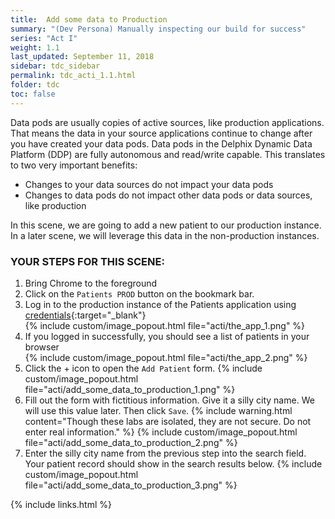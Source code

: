 ```yaml
---
title:  Add some data to Production
summary: "(Dev Persona) Manually inspecting our build for success"
series: "Act I"
weight: 1.1
last_updated: September 11, 2018
sidebar: tdc_sidebar
permalink: tdc_acti_1.1.html
folder: tdc
toc: false
---
```


Data pods are usually copies of active sources, like production applications. That means the data in your source applications continue to change after you have created your data pods. Data pods in the Delphix Dynamic Data Platform (DDP) are fully autonomous and read/write capable. This translates to two very important benefits:

* Changes to your data sources do not impact your data pods
* Changes to data pods do not impact other data pods or data sources, like production

In this scene, we are going to add a new patient to our production instance. In a later scene, we will leverage this data in the non-production instances.

### YOUR STEPS FOR THIS SCENE:

1. Bring Chrome to the foreground
2. Click on the `Patients PROD` button on the bookmark bar.
3. Log in to the production instance of the Patients application using [credentials](credentials.html){:target="_blank"}  
    {% include custom/image_popout.html file="acti/the_app_1.png" %}
4. If you logged in successfully, you should see a list of patients in your browser  
    {% include custom/image_popout.html file="acti/the_app_2.png" %}
5. Click the + icon to open the `Add Patient` form.
   {% include custom/image_popout.html file="acti/add_some_data_to_production_1.png" %}
6. Fill out the form with fictitious information. Give it a silly city name. We will use this value later. Then click `Save`.
   {% include warning.html content="Though these labs are isolated, they are not secure. Do not enter real information." %}
   {% include custom/image_popout.html file="acti/add_some_data_to_production_2.png" %}
7. Enter the silly city name from the previous step into the search field. Your patient record should show in the search results below. 
   {% include custom/image_popout.html file="acti/add_some_data_to_production_3.png" %}

{% include links.html %}